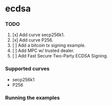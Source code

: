 # ecdsa

### TODO
1. [x] Add curve secp256k1.
2. [x] Add curve P256.
3. [ ] Add a bitcoin tx signing example.
4. [ ] Add MPC w/ trusted dealer.
5. [ ] Add Fast Secure Two-Party ECDSA Signing.

### Supported curves
* secp256k1
* P256


### Running the examples
